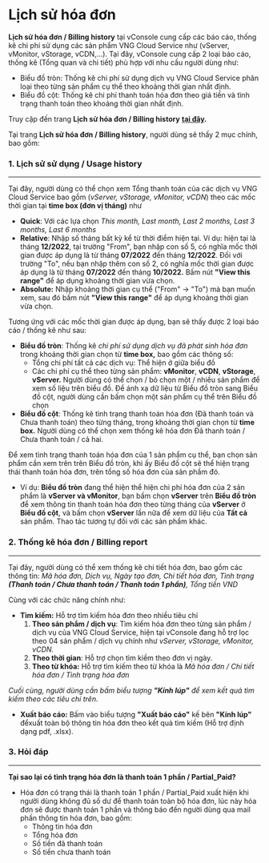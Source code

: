 # Lịch sử hóa đơn

**Lịch sử hóa đơn / Billing history** tại vConsole cung cấp các báo cáo, thống kê chi phí sử dụng các sản phẩm VNG Cloud Service như (vServer, vMonitor, vStorage, vCDN,...). Tại đây, vConsole cung cấp 2 loại báo cáo, thống kê (Tổng quan và chi tiết) phù hợp với nhu cầu người dùng như:

* Biểu đồ tròn: Thống kê chi phí sử dụng dịch vụ VNG Cloud Service phân loại theo từng sản phẩm cụ thể theo khoảng thời gian nhất định.
* Biểu đồ cột: Thống kê chi phí thanh toán hóa đơn theo giá tiền và tình trạng thanh toán theo khoảng thời gian nhất định.

Truy cập đến trang **Lịch sử hóa đơn / Billing history** [**tại đây**](https://dashboard.console.vngcloud.vn/billing-report)**.**

Tại trang **Lịch sử hóa đơn / Billing history**, người dùng sẽ thấy 2 mục chính, bao gồm:

### **1. Lịch sử sử dụng / Usage history** <a href="#lichsuhoadon-billinghistory-1.lichsusudung-usagehistory" id="lichsuhoadon-billinghistory-1.lichsusudung-usagehistory"></a>

***

Tại đây, người dùng có thể chọn xem Tổng thanh toán của các dịch vụ VNG Cloud Service bao gồm (_vServer, vStorage, vMonitor, vCDN_) theo các mốc thời gian tại **time box (đơn vị tháng)** như

* **Quick**: Với các lựa chọn _This month, Last month, Last 2 months, Last 3 months, Last 6 months_
* **Relative**: Nhập số tháng bất kỳ kể từ thời điểm hiện tại. Ví dụ: hiện tại là tháng **12/2022**, tại trường "From", bạn nhập con số 5, có nghĩa mốc thời gian được áp dụng là từ tháng **07/2022** đến tháng **12/2022**. Đối với trường "To", nếu bạn nhập thêm con số 2, có nghĩa mốc thời gian được áp dụng là từ tháng **07/2022** đến tháng **10/2022.** Bấm nút **"View this range"** để áp dụng khoảng thời gian vừa chọn.
* **Absolute:** Nhập khoảng thời gian cụ thể ("From" → "To") mà bạn muốn xem, sau đó bấm nút **"View this range"** để áp dụng khoảng thời gian vừa chọn.

Tương ứng với các mốc thời gian được áp dụng, bạn sẽ thấy được 2 loại báo cáo / thống kê như sau:

* **Biểu đồ tròn**: Thống kê _chi phí sử dụng dịch vụ đã phát sinh hóa đơn_ trong khoảng thời gian chọn từ **time box,** bao gồm các thông số:
  * Tổng chi phí tất cả các dịch vụ: Thể hiện ở giữa biểu đồ
  * Các chi phí cụ thể theo từng sản phẩm: **vMonitor**, **vCDN**, **vStorage**, **vServer.** Người dùng có thể chọn / bỏ chọn một / nhiều sản phẩm để xem số liệu trên biểu đồ. Để ánh xạ dữ liệu từ Biểu đồ tròn sang Biểu đồ cột, người dùng cần bấm chọn một sản phẩm cụ thể trên Biểu đồ chọn
* **Biểu đồ cột**: Thống kê tình trạng thanh toán hóa đơn (Đã thanh toán và Chưa thanh toán) theo từng tháng, trong khoảng thời gian chọn từ **time box.** Người dùng có thể chọn xem thống kê hóa đơn Đã thanh toán / Chưa thanh toán / cả hai.

Để xem tình trạng thanh toán hóa đơn của 1 sản phẩm cụ thể, bạn chọn sản phẩm cần xem trên trên Biểu đồ tròn, khi ấy Biểu đồ cột sẽ thể hiện trạng thái thanh toán hóa đơn, trên tổng số hóa đơn của sản phầm đó.

* Ví dụ: **Biểu đồ tròn** đang thể hiện thể hiện chi phí hóa đơn của 2 sản phẩm là **vServer và vMonitor**, bạn bấm chọn **vServer** trên **Biểu đồ tròn** để xem thông tin thanh toán hóa đơn theo từng tháng của **vServer** ở **Biểu đồ cột**, và bấm chọn **vServer** lần nữa để xem dữ liệu của **Tất cả** sản phẩm. Thao tác tương tự đối với các sản phẩm khác.

### **2. Thống kê hóa đơn / Billing report** <a href="#lichsuhoadon-billinghistory-2.thongkehoadon-billingreport" id="lichsuhoadon-billinghistory-2.thongkehoadon-billingreport"></a>

***

Tại đây, người dùng có thể xem thống kê chi tiết hóa đơn, bao gồm các thông tin: _Mã hóa đơn, Dịch vụ, Ngày tạo đơn, Chi tiết hóa đơn, Tình trạng **(Thanh toán / Chưa thanh toán / Thanh toán 1 phần)**, Tổng tiền VND_

Cùng với các chức năng chính như:

* **Tìm kiếm:** Hỗ trợ tìm kiếm hóa đơn theo nhiều tiêu chí
  1. **Theo sản phẩm / dịch vụ**: Tìm kiếm hóa đơn theo từng sản phẩm / dịch vụ của VNG Cloud Service, hiện tại vConsole đang hỗ trợ lọc theo 04 sản phẩm / dịch vụ chính như _vServer, vStorage, vMonitor, vCDN._
  2. **Theo thời gian**: Hỗ trợ chọn tìm kiềm theo đơn vị ngày.
  3. **Theo từ khóa:** Hỗ trợ tìm kiếm theo từ khóa là _Mã hóa đơn / Chi tiết hóa đơn / Tình trạng hóa đơn_

_Cuối cùng, người dùng cần bấm biểu tượng **"Kính lúp"** để xem kết quả tìm kiếm theo các tiêu chí trên._

* **Xuất báo cáo:** Bấm vào biểu tượng **"Xuất báo cáo"** kế bên **"Kính lúp"** đểxuất toàn bộ thông tin hóa đơn theo kết quả tìm kiếm (Hỗ trợ định dạng pdf, .xlsx).

### **3. Hỏi đáp** <a href="#lichsuhoadon-billinghistory-3.hoidap" id="lichsuhoadon-billinghistory-3.hoidap"></a>

***

**Tại sao lại có tình trạng hóa đơn là thanh toán 1 phần / Partial\_Paid?**

* Hóa đơn có trạng thái là thanh toán 1 phần / Partial\_Paid xuất hiện khi người dùng không đủ số dư để thanh toán toàn bộ hóa đơn, lúc này hóa đơn sẽ được thanh toán 1 phần và thông báo đến người dùng qua mail phần thông tin hóa đơn, bao gồm:
  * Thông tin hóa đơn
  * Tổng hóa đơn
  * Số tiền đã thanh toán
  * Số tiền chưa thanh toán
